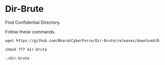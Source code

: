 # Dir-Brute
Find Confidential Directory. </br>

Follow these commands.
```diff
wget https://github.com/BharatCyberForce/Dir-Brute/releases/download/Dir-Brute/dir-brute
```
```diff
chmod 777 dir-brute
```
```diff
./dir-brute
```
